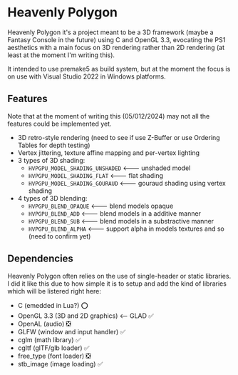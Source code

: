 
# Heavenly Polygon

Heavenly Polygon it's a project meant to be a 3D framework (maybe a Fantasy Console in the future) using C and OpenGL 3.3, evocating the PS1 aesthetics with a main focus on 3D rendering rather than 2D rendering (at least at the moment I'm writing this).

It intended to use premake5 as build system, but at the moment the focus is on use with Visual Studio 2022 in Windows platforms.


## Features

Note that at the moment of writing this (05/012/2024) may not all the features could be implemented yet.

- 3D retro-style rendering (need to see if use Z-Buffer or use Ordering Tables for depth testing)
- Vertex jittering, texture affine mapping and per-vertex lighting
- 3 types of 3D shading:
    - `HVPGPU_MODEL_SHADING_UNSHADED` <--- unshaded model
    - `HVPGPU_MODEL_SHADING_FLAT` <--- flat shading
    - `HVPGPU_MODEL_SHADING_GOURAUD` <--- gouraud shading using vertex shading
- 4 types of 3D blending:
    - `HVPGPU_BLEND_OPAQUE` <--- blend models opaque
    - `HVPGPU_BLEND_ADD` <--- blend models in a additive manner
    - `HVPGPU_BLEND_SUB` <--- blend models in a substractive manner
    - `HVPGPU_BLEND_ALPHA` <--- support alpha in models textures and so (need to confirm yet)


## Dependencies

Heavenly Polygon often relies on the use of single-header or static libraries. I did it like this due to how simple it is to setup and add the kind of libraries which will be listered right here:

- C (emedded in Lua?) :o:
- OpenGL 3.3 (3D and 2D graphics) <-- GLAD :white_check_mark:
- OpenAL (audio) :negative_squared_cross_mark:
- GLFW (window and input handler) :white_check_mark:
- cglm (math library) :white_check_mark:
- cgltf (glTF/glb loader) :white_check_mark:
- free_type (font loader) :negative_squared_cross_mark:
- stb_image (image loading) :white_check_mark: